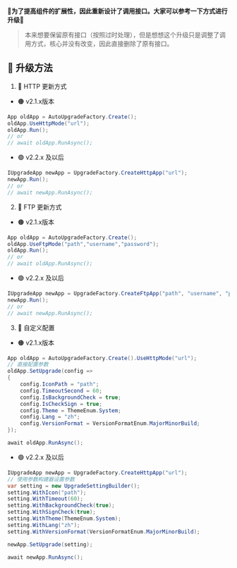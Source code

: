 **🫥为了提高组件的扩展性，因此重新设计了调用接口。大家可以参考一下方式进行升级🫥**  
> 本来想要保留原有接口（按照过时处理），但是想想这个升级只是调整了调用方式，核心并没有改变，因此直接删除了原有接口。  

## 👾 升级方法  
1. 🤖 HTTP 更新方式  

* 🟠 v2.1.x版本  
```C#
App oldApp = AutoUpgradeFactory.Create();
oldApp.UseHttpMode("url");
oldApp.Run();
// or
// await oldApp.RunAsync();
```
* 🟢 v2.2.x 及以后  
```C#
IUpgradeApp newApp = UpgradeFactory.CreateHttpApp("url");
newApp.Run();
// or
// await newApp.RunAsync();
```

2. 👻 FTP 更新方式  

* 🟠 v2.1.x版本  
```C#
App oldApp = AutoUpgradeFactory.Create();
oldApp.UseFtpMode("path","username","password");
oldApp.Run();
// or
// await oldApp.RunAsync();
```
* 🟢 v2.2.x 及以后  
```C#
IUpgradeApp newApp = UpgradeFactory.CreateFtpApp("path", "username", "password");
newApp.Run();
// or
// await newApp.RunAsync();
```

3. 🥷 自定义配置  

* 🟠 v2.1.x版本  
```C#
App oldApp = AutoUpgradeFactory.Create().UseHttpMode("url");
// 直接配置参数
oldApp.SetUpgrade(config =>
{
    config.IconPath = "path";
    config.TimeoutSecond = 60;
    config.IsBackgroundCheck = true;
    config.IsCheckSign = true;
    config.Theme = ThemeEnum.System;
    config.Lang = "zh";
    config.VersionFormat = VersionFormatEnum.MajorMinorBuild;
});

await oldApp.RunAsync();
```
* 🟢 v2.2.x 及以后  
```C#
IUpgradeApp newApp = UpgradeFactory.CreateHttpApp("url");
// 使用参数构建器设置参数
var setting = new UpgradeSettingBuilder();
setting.WithIcon("path");
setting.WithTimeout(60);
setting.WithBackgroundCheck(true);
setting.WithSignCheck(true);
setting.WithTheme(ThemeEnum.System);
setting.WithLang("zh");
setting.WithVersionFormat(VersionFormatEnum.MajorMinorBuild);

newApp.SetUpgrade(setting);

await newApp.RunAsync();
```